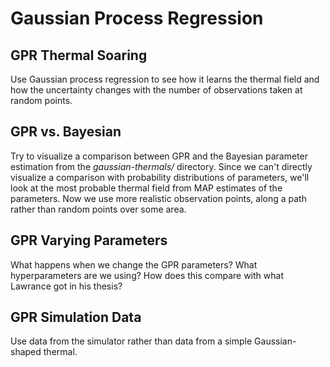 # Gaussian Process Regression

## GPR Thermal Soaring
Use Gaussian process regression to see how it learns the thermal field
and how the uncertainty changes with the number of observations taken at
random points.

## GPR vs. Bayesian
Try to visualize a comparison between GPR and the Bayesian parameter
estimation from the *gaussian-thermals/* directory. Since we can't
directly visualize a comparison with probability distributions of
parameters, we'll look at the most probable thermal field from MAP
estimates of the parameters. Now we use more realistic observation
points, along a path rather than random points over some area.

## GPR Varying Parameters
What happens when we change the GPR parameters? What hyperparameters are we
using? How does this compare with what Lawrance got in his thesis?

## GPR Simulation Data
Use data from the simulator rather than data from a simple Gaussian-shaped
thermal.
